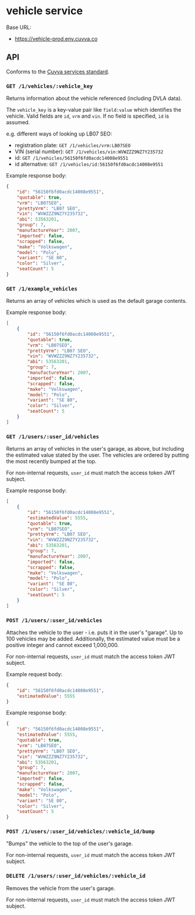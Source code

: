 # vehicle service

Base URL:

- https://vehicle-prod.env.cuvva.co

## API

Conforms to the [Cuvva services standard][1].

### `GET /1/vehicles/:vehicle_key`

Returns information about the vehicle referenced (including DVLA data).

The `vehicle_key` is a key-value pair like `field:value` which identifies the
vehicle. Valid fields are `id`, `vrm` and `vin`. If no field is specified, `id`
is assumed.

e.g. different ways of looking up LB07 SEO:
- registration plate: `GET /1/vehicles/vrm:LB07SEO`
- VIN (serial number): `GET /1/vehicles/vin:WVWZZZ9NZ7Y235732`
- id: `GET /1/vehicles/56150f6fd0acdc14008e9551`
- id alternative: `GET /1/vehicles/id:56150f6fd0acdc14008e9551`

Example response body:

```json
{
	"id": "56150f6fd0acdc14008e9551",
	"quotable": true,
	"vrm": "LB07SEO",
	"prettyVrm": "LB07 SEO",
	"vin": "WVWZZZ9NZ7Y235732",
	"abi": 53563201,
	"group": 7,
	"manufactureYear": 2007,
	"imported": false,
	"scrapped": false,
	"make": "Volkswagen",
	"model": "Polo",
	"variant": "SE 80",
	"color": "Silver",
	"seatCount": 5
}
```

### `GET /1/example_vehicles`

Returns an array of vehicles which is used as the default garage contents.

Example response body:

```json
[
	{
		"id": "56150f6fd0acdc14008e9551",
		"quotable": true,
		"vrm": "LB07SEO",
		"prettyVrm": "LB07 SEO",
		"vin": "WVWZZZ9NZ7Y235732",
		"abi": 53563201,
		"group": 7,
		"manufactureYear": 2007,
		"imported": false,
		"scrapped": false,
		"make": "Volkswagen",
		"model": "Polo",
		"variant": "SE 80",
		"color": "Silver",
		"seatCount": 5
	}
]
```

### `GET /1/users/:user_id/vehicles`

Returns an array of vehicles in the user's garage, as above, but including the
estimated value stated by the user. The vehicles are ordered by putting the most
recently bumped at the top.

For non-internal requests, `user_id` must match the access token JWT subject.

Example response body:

```json
[
	{
		"id": "56150f6fd0acdc14008e9551",
		"estimatedValue": 5555,
		"quotable": true,
		"vrm": "LB07SEO",
		"prettyVrm": "LB07 SEO",
		"vin": "WVWZZZ9NZ7Y235732",
		"abi": 53563201,
		"group": 7,
		"manufactureYear": 2007,
		"imported": false,
		"scrapped": false,
		"make": "Volkswagen",
		"model": "Polo",
		"variant": "SE 80",
		"color": "Silver",
		"seatCount": 5
	}
]
```

### `POST /1/users/:user_id/vehicles`

Attaches the vehicle to the user - i.e. puts it in the user's "garage". Up to
100 vehicles may be added. Additionally, the estimated value must be a positive
integer and cannot exceed 1,000,000.

For non-internal requests, `user_id` must match the access token JWT subject.

Example request body:

```json
{
	"id": "56150f6fd0acdc14008e9551",
	"estimatedValue": 5555
}
```

Example response body:

```json
{
	"id": "56150f6fd0acdc14008e9551",
	"estimatedValue": 5555,
	"quotable": true,
	"vrm": "LB07SEO",
	"prettyVrm": "LB07 SEO",
	"vin": "WVWZZZ9NZ7Y235732",
	"abi": 53563201,
	"group": 7,
	"manufactureYear": 2007,
	"imported": false,
	"scrapped": false,
	"make": "Volkswagen",
	"model": "Polo",
	"variant": "SE 80",
	"color": "Silver",
	"seatCount": 5
}
```

### `POST /1/users/:user_id/vehicles/:vehicle_id/bump`

"Bumps" the vehicle to the top of the user's garage.

For non-internal requests, `user_id` must match the access token JWT subject.

### `DELETE /1/users/:user_id/vehicles/:vehicle_id`

Removes the vehicle from the user's garage.

For non-internal requests, `user_id` must match the access token JWT subject.

[1]: https://github.com/cuvva/standards/blob/master/services.md

